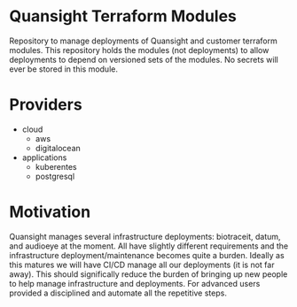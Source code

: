 # Quansight Terraform Modules

Repository to manage deployments of Quansight and customer terraform
modules. This repository holds the modules (not deployments) to allow
deployments to depend on versioned sets of the modules. No secrets
will ever be stored in this module.

# Providers

 - cloud
   - aws
   - digitalocean
 - applications
   - kuberentes
   - postgresql

# Motivation

Quansight manages several infrastructure deployments: biotraceit,
datum, and audioeye at the moment. All have slightly different
requirements and the infrastructure deployment/maintenance becomes
quite a burden. Ideally as this matures we will have CI/CD manage all
our deployments (it is not far away). This should significally reduce
the burden of bringing up new people to help manage infrastructure and
deployments. For advanced users provided a disciplined and automate
all the repetitive steps.

